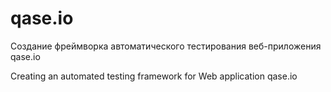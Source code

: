 # qase.io
Создание фреймворка автоматического тестирования веб-приложения qase.io

Creating an automated testing framework for Web application qase.io
